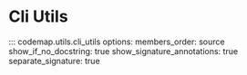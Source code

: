 # Cli Utils

::: codemap.utils.cli_utils
    options:
      members_order: source
      show_if_no_docstring: true
      show_signature_annotations: true
      separate_signature: true

